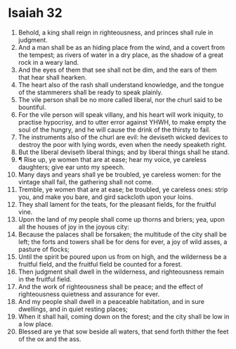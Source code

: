 ﻿# Isaiah 32
1. Behold, a king shall reign in righteousness, and princes shall rule in judgment. 
2. And a man shall be as an hiding place from the wind, and a covert from the tempest; as rivers of water in a dry place, as the shadow of a great rock in a weary land. 
3. And the eyes of them that see shall not be dim, and the ears of them that hear shall hearken. 
4. The heart also of the rash shall understand knowledge, and the tongue of the stammerers shall be ready to speak plainly. 
5. The vile person shall be no more called liberal, nor the churl said to be bountiful. 
6. For the vile person will speak villany, and his heart will work iniquity, to practise hypocrisy, and to utter error against YHWH, to make empty the soul of the hungry, and he will cause the drink of the thirsty to fail. 
7. The instruments also of the churl are evil: he deviseth wicked devices to destroy the poor with lying words, even when the needy speaketh right. 
8. But the liberal deviseth liberal things; and by liberal things shall he stand. 
9. ¶ Rise up, ye women that are at ease; hear my voice, ye careless daughters; give ear unto my speech. 
10. Many days and years shall ye be troubled, ye careless women: for the vintage shall fail, the gathering shall not come. 
11. Tremble, ye women that are at ease; be troubled, ye careless ones: strip you, and make you bare, and gird sackcloth upon your loins. 
12. They shall lament for the teats, for the pleasant fields, for the fruitful vine. 
13. Upon the land of my people shall come up thorns and briers; yea, upon all the houses of joy in the joyous city: 
14. Because the palaces shall be forsaken; the multitude of the city shall be left; the forts and towers shall be for dens for ever, a joy of wild asses, a pasture of flocks; 
15. Until the spirit be poured upon us from on high, and the wilderness be a fruitful field, and the fruitful field be counted for a forest. 
16. Then judgment shall dwell in the wilderness, and righteousness remain in the fruitful field. 
17. And the work of righteousness shall be peace; and the effect of righteousness quietness and assurance for ever. 
18. And my people shall dwell in a peaceable habitation, and in sure dwellings, and in quiet resting places; 
19. When it shall hail, coming down on the forest; and the city shall be low in a low place. 
20. Blessed are ye that sow beside all waters, that send forth thither the feet of the ox and the ass. 
